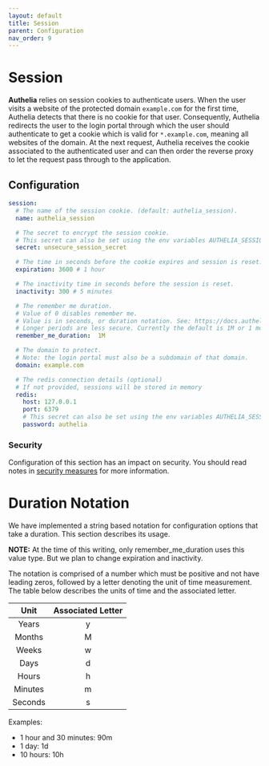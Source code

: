 ```yaml
---
layout: default
title: Session
parent: Configuration
nav_order: 9
---
```


# Session

**Authelia** relies on session cookies to authenticate users. When the user visits
a website of the protected domain `example.com` for the first time, Authelia detects
that there is no cookie for that user. Consequently, Authelia redirects the user
to the login portal through which the user should authenticate to get a cookie which
is valid for `*.example.com`, meaning all websites of the domain.
At the next request, Authelia receives the cookie associated to the authenticated user
and can then order the reverse proxy to let the request pass through to the application.

## Configuration

```yaml
session:
  # The name of the session cookie. (default: authelia_session).
  name: authelia_session

  # The secret to encrypt the session cookie.
  # This secret can also be set using the env variables AUTHELIA_SESSION_SECRET
  secret: unsecure_session_secret

  # The time in seconds before the cookie expires and session is reset.
  expiration: 3600 # 1 hour

  # The inactivity time in seconds before the session is reset.
  inactivity: 300 # 5 minutes

  # The remember me duration.
  # Value of 0 disables remember me.
  # Value is in seconds, or duration notation. See: https://docs.authelia.com/configuration/session.html#duration-notation
  # Longer periods are less secure. Currently the default is 1M or 1 month.
  remember_me_duration:  1M

  # The domain to protect.
  # Note: the login portal must also be a subdomain of that domain.
  domain: example.com

  # The redis connection details (optional)
  # If not provided, sessions will be stored in memory
  redis:
    host: 127.0.0.1
    port: 6379
    # This secret can also be set using the env variables AUTHELIA_SESSION_REDIS_PASSWORD
    password: authelia
```

### Security

Configuration of this section has an impact on security. You should read notes in
[security measures](../security/measures.md#session-security) for more information.

# Duration Notation

We have implemented a string based notation for configuration options that take a duration. This section describes its
usage.

**NOTE:** At the time of this writing, only remember_me_duration uses this value type. But we plan to change expiration
and inactivity.
 
The notation is comprised of a number which must be positive and not have leading zeros, followed by a letter
denoting the unit of time measurement. The table below describes the units of time and the associated letter.

|Unit   |Associated Letter|
|:-----:|:---------------:|
|Years  |y                |
|Months |M                |
|Weeks  |w                |
|Days   |d                |
|Hours  |h                |
|Minutes|m                |
|Seconds|s                |

Examples:
* 1 hour and 30 minutes: 90m
* 1 day: 1d
* 10 hours: 10h